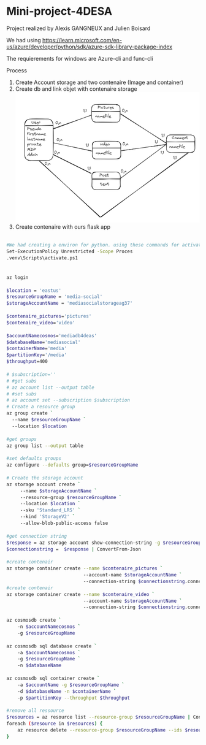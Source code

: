 # Mini-project-4DESA

Project realized by Alexis GANGNEUX and Julien Boisard

We had using https://learn.microsoft.com/en-us/azure/developer/python/sdk/azure-sdk-library-package-index

The requierements for windows are Azure-cli and func-cli

Process 

1. Create Account storage and two contenaire (Image and container)
2. Create db and link objet with contenaire storage
![Alt text](/images/model_db.png "follow this model")
3. Create contenaire with ours flask app


```Bash 

#We had creating a environ for python. using these commands for activates it.
Set-ExecutionPolicy Unrestricted -Scope Proces
.venv\Scripts\activate.ps1 


az login 

$location = 'eastus'
$resourceGroupName = 'media-social'
$storageAccountName = 'mediasocialstorageag37'

$contenaire_pictures='pictures'
$contenaire_video='video'

$accountNamecosmos='mediadb4deas'
$databaseName='mediasocial'
$containerName='media'
$partitionKey='/media'
$throughput=400

# $subscription=''
# #get subs
# az account list --output table
# #set subs
# az account set --subscription $subscription
# Create a resource group
az group create `
  --name $resourceGroupName `
  --location $location

#get groups
az group list --output table

#set defaults groups
az configure --defaults group=$resourceGroupName

# Create the storage account
az storage account create `
     --name $storageAccountName `
     --resource-group $resourceGroupName `
     --location $location `
     --sku 'Standard_LRS' `
     --kind 'StorageV2' `
     --allow-blob-public-access false

#get connection string
$response = az storage account show-connection-string -g $resourceGroupName -n $storageAccountName
$connectionstring =  $response | ConvertFrom-Json

#create contenair
az storage container create --name $contenaire_pictures `
                            --account-name $storageAccountName `
                            --connection-string $connectionstring.connectionString
#create contenair
az storage container create --name $contenaire_video `
                            --account-name $storageAccountName `
                            --connection-string $connectionstring.connectionString 

az cosmosdb create `
    -n $accountNamecosmos `
    -g $resourceGroupName

az cosmosdb sql database create `
    -a $accountNamecosmos `
    -g $resourceGroupName `
    -n $databaseName

az cosmosdb sql container create `
    -a $accountName -g $resourceGroupName `
    -d $databaseName -n $containerName `
    -p $partitionKey --throughput $throughput 

#remove all ressource 
$resources = az resource list --resource-group $resourceGroupName | ConvertFrom-Json
foreach ($resource in $resources) {
    az resource delete --resource-group $resourceGroupName --ids $resource.id --verbose
}

```

